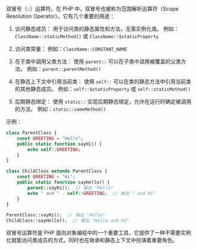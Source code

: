 双冒号（::）运算符。在 PHP 中，双冒号也被称为范围解析运算符（Scope Resolution Operator）。它有几个重要的用途：

1. 访问静态成员：
   用于访问类的静态属性和方法，无需实例化类。
   例如：`ClassName::staticMethod()` 或 `ClassName::$staticProperty`

2. 访问类常量：
   例如：`ClassName::CONSTANT_NAME`

3. 在子类中调用父类方法：
   使用 `parent::` 可以在子类中调用被覆盖的父类方法。
   例如：`parent::parentMethod()`

4. 在静态上下文中引用当前类：
   使用 `self::` 可以在类的静态方法中引用当前类的其他静态成员。
   例如：`self::$staticProperty` 或 `self::staticMethod()`

5. 后期静态绑定：
   使用 `static::` 实现后期静态绑定，允许在运行时确定被调用的方法。
   例如：`static::someMethod()`

示例：

```php
class ParentClass {
    const GREETING = "Hello";
    public static function sayHi() {
        echo self::GREETING;
    }
}

class ChildClass extends ParentClass {
    const GREETING = "Hi";
    public static function sayHello() {
        parent::sayHi();  // 输出 "Hello"
        echo " and " . self::GREETING;  // 输出 " and Hi"
    }
}

ParentClass::sayHi();  // 输出 "Hello"
ChildClass::sayHello();  // 输出 "Hello and Hi"
```

双冒号运算符是 PHP 面向对象编程中的一个重要工具，它提供了一种不需要实例化就能访问类成员的方式，同时也在继承和静态上下文中扮演着重要角色。